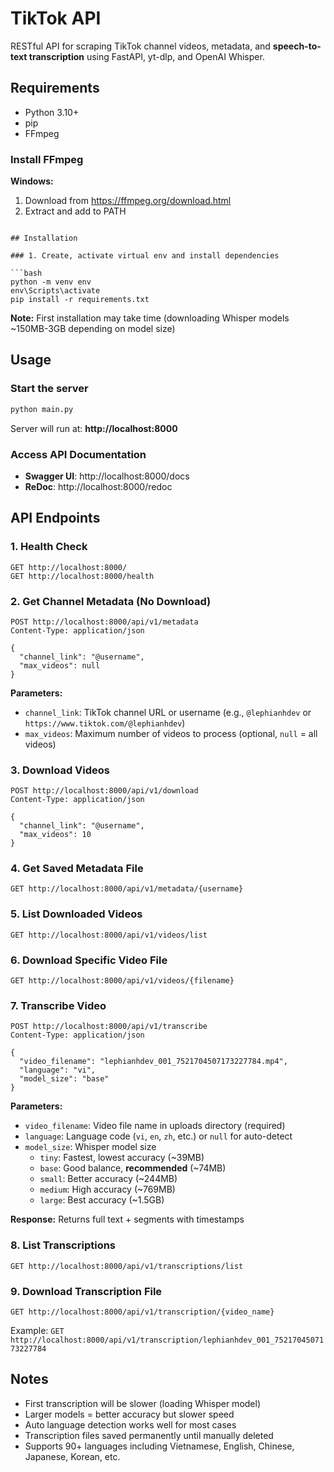 # TikTok API

RESTful API for scraping TikTok channel videos, metadata, and **speech-to-text transcription** using FastAPI, yt-dlp, and OpenAI Whisper.

## Requirements

- Python 3.10+
- pip
- FFmpeg

### Install FFmpeg

**Windows:**
1. Download from https://ffmpeg.org/download.html
2. Extract and add to PATH
```

## Installation

### 1. Create, activate virtual env and install dependencies

```bash
python -m venv env
env\Scripts\activate
pip install -r requirements.txt
```

**Note:** First installation may take time (downloading Whisper models ~150MB-3GB depending on model size)

## Usage

### Start the server

```bash
python main.py
```

Server will run at: **http://localhost:8000**

### Access API Documentation

- **Swagger UI**: http://localhost:8000/docs
- **ReDoc**: http://localhost:8000/redoc

## API Endpoints

### 1. Health Check
```
GET http://localhost:8000/
GET http://localhost:8000/health
```

### 2. Get Channel Metadata (No Download)
```
POST http://localhost:8000/api/v1/metadata
Content-Type: application/json

{
  "channel_link": "@username",
  "max_videos": null
}
```

**Parameters:**
- `channel_link`: TikTok channel URL or username (e.g., `@lephianhdev` or `https://www.tiktok.com/@lephianhdev`)
- `max_videos`: Maximum number of videos to process (optional, `null` = all videos)

### 3. Download Videos
```
POST http://localhost:8000/api/v1/download
Content-Type: application/json

{
  "channel_link": "@username",
  "max_videos": 10
}
```

### 4. Get Saved Metadata File
```
GET http://localhost:8000/api/v1/metadata/{username}
```

### 5. List Downloaded Videos
```
GET http://localhost:8000/api/v1/videos/list
```

### 6. Download Specific Video File
```
GET http://localhost:8000/api/v1/videos/{filename}
```

### 7. Transcribe Video
```
POST http://localhost:8000/api/v1/transcribe
Content-Type: application/json

{
  "video_filename": "lephianhdev_001_7521704507173227784.mp4",
  "language": "vi",
  "model_size": "base"
}
```

**Parameters:**
- `video_filename`: Video file name in uploads directory (required)
- `language`: Language code (`vi`, `en`, `zh`, etc.) or `null` for auto-detect
- `model_size`: Whisper model size
  - `tiny`: Fastest, lowest accuracy (~39MB)
  - `base`: Good balance, **recommended** (~74MB)
  - `small`: Better accuracy (~244MB)
  - `medium`: High accuracy (~769MB)
  - `large`: Best accuracy (~1.5GB)

**Response:** Returns full text + segments with timestamps

### 8. List Transcriptions
```
GET http://localhost:8000/api/v1/transcriptions/list
```

### 9. Download Transcription File
```
GET http://localhost:8000/api/v1/transcription/{video_name}
```

Example: `GET http://localhost:8000/api/v1/transcription/lephianhdev_001_7521704507173227784`

## Notes

- First transcription will be slower (loading Whisper model)
- Larger models = better accuracy but slower speed
- Auto language detection works well for most cases
- Transcription files saved permanently until manually deleted
- Supports 90+ languages including Vietnamese, English, Chinese, Japanese, Korean, etc.